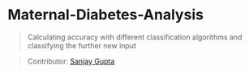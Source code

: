 # Maternal-Diabetes-Analysis
>Calculating accuracy with different classification algorithms and classifying the further new input

>Contributor: [Sanjay Gupta](https://github.com/samgop04 "Sanjay Gupta")
